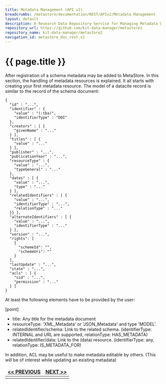 ```yaml
---
title: Metadata Management (API v2)
breadcrumbs: /metastore/documentation/REST/APIv2/Metadata Management
layout: default
description: A Research Data Repository Service for Managing Metadata Documents based on JSON or XML.
repository_url: https://github.com/kit-data-manager/metastore2
repository_name: kit-data-manager/metastore2
navigation_id: metastore_doc_rest_v2
---
```


# {{ page.title }}

After registration of a schema metadata may be added to MetaStore.
In this section, the handling of metadata resources is explained. 
It all starts with creating your first metadata resource. The model of a datacite record is
similar to the record of the schema document:

``` 
{
  "id" : "...",
  "identifier" : {
    "value" : "(:tba)",
    "identifierType" : "DOI"
  },
  "creators" : [ {
    "givenName" : "..."
  } ],
  "titles" : [ {
    "value" : "..."
  } ],
  "publisher" : "...",
  "publicationYear" : "...",
  "resourceType" : {
    "value" : "...",
    "typeGeneral" : "..."
  },
  "dates" : [ {
    "value" : "...",
    "type" : "..."
  } ],
  "relatedIdentifiers" : [ {
    "value" : "...",
    "identifierType" : "...",
    "relationType" : "..."
  }} ],
  "alternateIdentifiers" : [ {
    "value" : "...",
    "identifierType" : "..."
  } ],
  "version" : "...",
  "rights": [
    {
      "schemeId": "",
      "schemeUri": ""
    }
  ],
  "lastUpdate" : "...",
  "state" : "...",
  "acls" : [ {
    "sid" : "...",
    "permission" : "..."
  } ]
}
``` 
At least the following elements have to be provided by the user: 

[point]
- title: Any title for the metadata document
- resourceType: 'XML_Metadata' or 'JSON_Metadata' and type 'MODEL'.
- relatedIdentifier/schema: Link to the related schema. (identifierType: INTERNAL and URL are supported, relationType: HAS_METADATA)
- relatedIdentifier/data: Link to the (data) resource. (identifierType: any, relationType: IS_METADATA_FOR)

In addition, ACL may be useful to make metadata editable by others. (This will be of interest while updating an existing metadata)

<style>
td, th {
   border: none!important;
}
</style>
|[<< PREVIOUS](validate-metadata-document.html)| [NEXT >>](register-metadata.html) |
|:----|----:|
| | |

